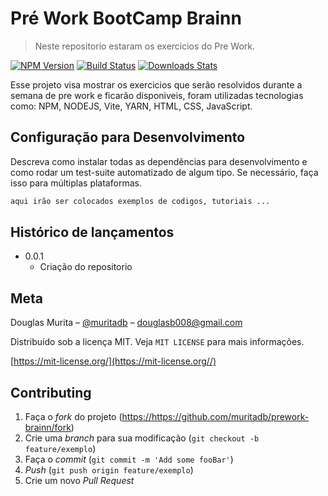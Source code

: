 # Pré Work BootCamp Brainn
> Neste repositorio estaram os exercicios do Pre Work.

[![NPM Version][npm-image]][npm-url]
[![Build Status][travis-image]][travis-url]
[![Downloads Stats][npm-downloads]][npm-url]

Esse projeto visa mostrar os exercicios que serão resolvidos durante a semana de pre work e ficarão disponiveis,
foram utilizadas tecnologias como: NPM, NODEJS, Vite, YARN, HTML, CSS, JavaScript.



## Configuração para Desenvolvimento

Descreva como instalar todas as dependências para desenvolvimento e como rodar um test-suite automatizado de algum tipo. Se necessário, faça isso para múltiplas plataformas.

```sh
aqui irão ser colocados exemplos de codigos, tutoriais ...
```

## Histórico de lançamentos


* 0.0.1
    * Criação do repositorio

## Meta

Douglas Murita – [@muritadb](https://twitter.com/muritadb) – douglasb008@gmail.com

Distribuído sob a licença MIT. Veja `MIT LICENSE` para mais informações.

[https://mit-license.org/](https://mit-license.org//)

## Contributing

1. Faça o _fork_ do projeto (<https://https://github.com/muritadb/prework-brainn/fork>)
2. Crie uma _branch_ para sua modificação (`git checkout -b feature/exemplo`)
3. Faça o _commit_ (`git commit -m 'Add some fooBar'`)
4. _Push_ (`git push origin feature/exemplo`)
5. Crie um novo _Pull Request_

[npm-image]: https://img.shields.io/npm/v/datadog-metrics.svg?style=flat-square
[npm-url]: https://npmjs.org/package/datadog-metrics
[npm-downloads]: https://img.shields.io/npm/dm/datadog-metrics.svg?style=flat-square
[travis-image]: https://img.shields.io/travis/dbader/node-datadog-metrics/master.svg?style=flat-square
[travis-url]: https://travis-ci.org/dbader/node-datadog-metrics
[wiki]: https://github.com/seunome/seuprojeto/wiki
